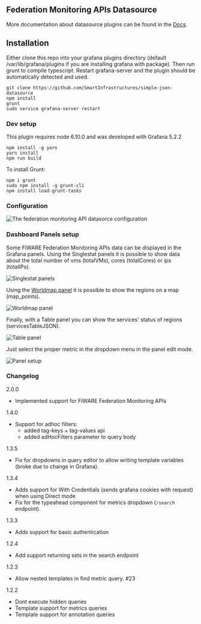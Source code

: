## Federation Monitoring APIs Datasource

More documentation about datasource plugins can be found in the [Docs](https://github.com/grafana/grafana/blob/master/docs/sources/plugins/developing/datasources.md).

## Installation

Either clone this repo into your grafana plugins directory (default /var/lib/grafana/plugins if you are installing grafana with package). Then run grunt to compile typescript.
Restart grafana-server and the plugin should be automatically detected and used.

```
git clone https://github.com/SmartInfrastructures/simple-json-datasource
npm install
grunt
sudo service grafana-server restart
```

### Dev setup

This plugin requires node 6.10.0 and was developed with Grafana 5.2.2

```
npm install -g yarn
yarn install
npm run build
```

To install Grunt:

```
npm i grunt
sudo npm install -g grunt-cli
npm install load-grunt-tasks
```

### Configuration

![The federation monitoring API datasorce configuration](https://github.com/SmartInfrastructures/simple-json-datasource/raw/master/docs/grafanaConfigDatasource.png "The federation monitoring API datasorce configuration")

### Dashboard Panels setup

Some FIWARE Federation Monitoring APIs data can be displayed in the Grafana panels.
Using the Singlestat panels it is possible to show data about the total number of vms (totalVMs), cores (totalCores) or ips (totalIPs).

![Singlestat panels](https://github.com/SmartInfrastructures/simple-json-datasource/raw/master/docs/singleStatPanels.png "Singlestat panels")

Using the [Worldmap panel](https://grafana.com/plugins/grafana-worldmap-panel) it is possible to show the regions on a map (map_points).

![Worldmap panel](https://github.com/SmartInfrastructures/simple-json-datasource/raw/master/docs/mapGrafana.png "Worldmap panel")

Finally, with a Table panel you can show the services' status of regions (servicesTableJSON).

![Table panel](https://github.com/SmartInfrastructures/simple-json-datasource/raw/master/docs/grafanaTableStatus.png "Table panel")

Just select the proper metric in the dropdown menu in the panel edit mode.

![Panel setup](https://github.com/SmartInfrastructures/simple-json-datasource/raw/master/docs/singleStat.png "Panel setup")

### Changelog

2.0.0

- Implemented support for FIWARE Federation Monitoring APIs

1.4.0

- Support for adhoc filters:
  - added tag-keys + tag-values api
  - added adHocFilters parameter to query body

1.3.5
- Fix for dropdowns in query editor to allow writing template variables (broke due to change in Grafana).

1.3.4
- Adds support for With Credentials (sends grafana cookies with request) when using Direct mode
- Fix for the typeahead component for metrics dropdown (`/search` endpoint).

1.3.3
 - Adds support for basic authentication

1.2.4
 - Add support returning sets in the search endpoint

1.2.3
 - Allow nested templates in find metric query. #23

1.2.2
 - Dont execute hidden queries
 - Template support for metrics queries
 - Template support for annotation queries
